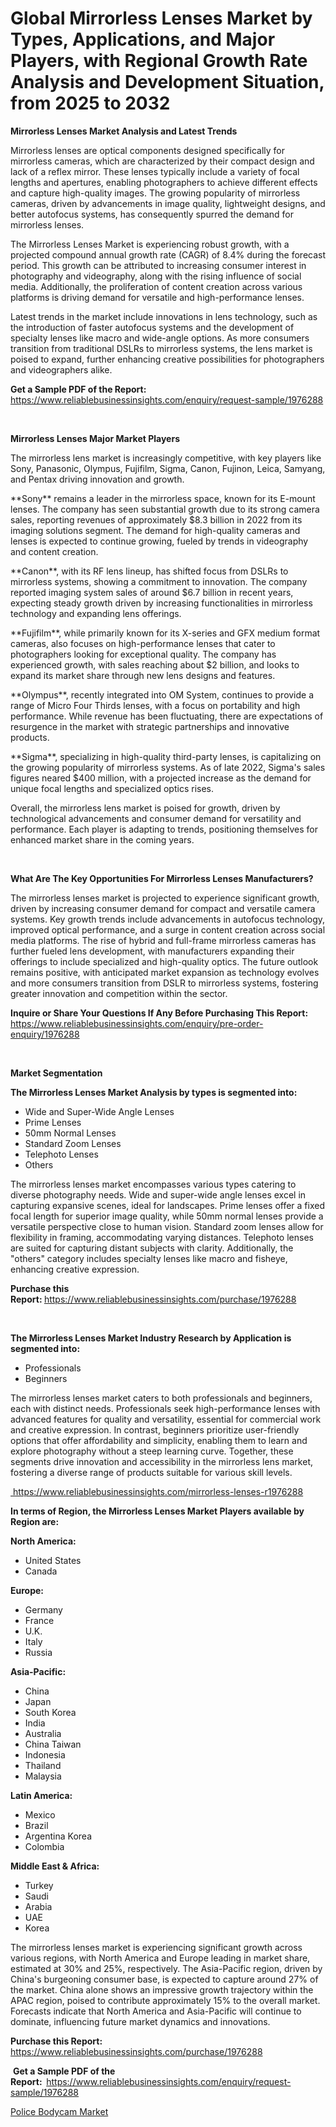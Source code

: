 <p><h1>Global Mirrorless Lenses Market by Types, Applications, and Major Players, with Regional Growth Rate Analysis and Development Situation, from 2025 to 2032</h1></p><p><strong>Mirrorless Lenses Market Analysis and Latest Trends</strong></p>
<p><p>Mirrorless lenses are optical components designed specifically for mirrorless cameras, which are characterized by their compact design and lack of a reflex mirror. These lenses typically include a variety of focal lengths and apertures, enabling photographers to achieve different effects and capture high-quality images. The growing popularity of mirrorless cameras, driven by advancements in image quality, lightweight designs, and better autofocus systems, has consequently spurred the demand for mirrorless lenses.</p><p>The Mirrorless Lenses Market is experiencing robust growth, with a projected compound annual growth rate (CAGR) of 8.4% during the forecast period. This growth can be attributed to increasing consumer interest in photography and videography, along with the rising influence of social media. Additionally, the proliferation of content creation across various platforms is driving demand for versatile and high-performance lenses. </p><p>Latest trends in the market include innovations in lens technology, such as the introduction of faster autofocus systems and the development of specialty lenses like macro and wide-angle options. As more consumers transition from traditional DSLRs to mirrorless systems, the lens market is poised to expand, further enhancing creative possibilities for photographers and videographers alike.</p></p>
<p><strong>Get a Sample PDF of the Report:&nbsp;</strong> <a href="https://www.reliablebusinessinsights.com/enquiry/request-sample/1976288?utm_campaign=2214&utm_medium=2&utm_source=Github&utm_content=ia&utm_term=08022025&utm_id=mirrorless-lenses">https://www.reliablebusinessinsights.com/enquiry/request-sample/1976288</a></p>
<p>&nbsp;</p>
<p><strong>Mirrorless Lenses Major Market Players</strong></p>
<p><p>The mirrorless lens market is increasingly competitive, with key players like Sony, Panasonic, Olympus, Fujifilm, Sigma, Canon, Fujinon, Leica, Samyang, and Pentax driving innovation and growth. </p><p>**Sony** remains a leader in the mirrorless space, known for its E-mount lenses. The company has seen substantial growth due to its strong camera sales, reporting revenues of approximately $8.3 billion in 2022 from its imaging solutions segment. The demand for high-quality cameras and lenses is expected to continue growing, fueled by trends in videography and content creation.</p><p>**Canon**, with its RF lens lineup, has shifted focus from DSLRs to mirrorless systems, showing a commitment to innovation. The company reported imaging system sales of around $6.7 billion in recent years, expecting steady growth driven by increasing functionalities in mirrorless technology and expanding lens offerings.</p><p>**Fujifilm**, while primarily known for its X-series and GFX medium format cameras, also focuses on high-performance lenses that cater to photographers looking for exceptional quality. The company has experienced growth, with sales reaching about $2 billion, and looks to expand its market share through new lens designs and features.</p><p>**Olympus**, recently integrated into OM System, continues to provide a range of Micro Four Thirds lenses, with a focus on portability and high performance. While revenue has been fluctuating, there are expectations of resurgence in the market with strategic partnerships and innovative products.</p><p>**Sigma**, specializing in high-quality third-party lenses, is capitalizing on the growing popularity of mirrorless systems. As of late 2022, Sigma's sales figures neared $400 million, with a projected increase as the demand for unique focal lengths and specialized optics rises.</p><p>Overall, the mirrorless lens market is poised for growth, driven by technological advancements and consumer demand for versatility and performance. Each player is adapting to trends, positioning themselves for enhanced market share in the coming years.</p></p>
<p>&nbsp;</p>
<p><strong>What Are The Key Opportunities For Mirrorless Lenses Manufacturers?</strong></p>
<p><p>The mirrorless lenses market is projected to experience significant growth, driven by increasing consumer demand for compact and versatile camera systems. Key growth trends include advancements in autofocus technology, improved optical performance, and a surge in content creation across social media platforms. The rise of hybrid and full-frame mirrorless cameras has further fueled lens development, with manufacturers expanding their offerings to include specialized and high-quality optics. The future outlook remains positive, with anticipated market expansion as technology evolves and more consumers transition from DSLR to mirrorless systems, fostering greater innovation and competition within the sector.</p></p>
<p><strong>Inquire or Share Your Questions If Any Before Purchasing This Report:</strong> <a href="https://www.reliablebusinessinsights.com/enquiry/pre-order-enquiry/1976288?utm_campaign=2214&utm_medium=2&utm_source=Github&utm_content=ia&utm_term=08022025&utm_id=mirrorless-lenses">https://www.reliablebusinessinsights.com/enquiry/pre-order-enquiry/1976288</a></p>
<p>&nbsp;</p>
<p><strong>Market Segmentation</strong></p>
<p><strong>The Mirrorless Lenses Market Analysis by types is segmented into:</strong></p>
<p><ul><li>Wide and Super-Wide Angle Lenses</li><li>Prime Lenses</li><li>50mm Normal Lenses</li><li>Standard Zoom Lenses</li><li>Telephoto Lenses</li><li>Others</li></ul></p>
<p><p>The mirrorless lenses market encompasses various types catering to diverse photography needs. Wide and super-wide angle lenses excel in capturing expansive scenes, ideal for landscapes. Prime lenses offer a fixed focal length for superior image quality, while 50mm normal lenses provide a versatile perspective close to human vision. Standard zoom lenses allow for flexibility in framing, accommodating varying distances. Telephoto lenses are suited for capturing distant subjects with clarity. Additionally, the "others" category includes specialty lenses like macro and fisheye, enhancing creative expression.</p></p>
<p><strong>Purchase this Report:&nbsp;</strong><a href="https://www.reliablebusinessinsights.com/purchase/1976288?utm_campaign=2214&utm_medium=2&utm_source=Github&utm_content=ia&utm_term=08022025&utm_id=mirrorless-lenses">https://www.reliablebusinessinsights.com/purchase/1976288</a></p>
<p>&nbsp;</p>
<p><strong>The Mirrorless Lenses Market Industry Research by Application is segmented into:</strong></p>
<p><ul><li>Professionals</li><li>Beginners</li></ul></p>
<p><p>The mirrorless lenses market caters to both professionals and beginners, each with distinct needs. Professionals seek high-performance lenses with advanced features for quality and versatility, essential for commercial work and creative expression. In contrast, beginners prioritize user-friendly options that offer affordability and simplicity, enabling them to learn and explore photography without a steep learning curve. Together, these segments drive innovation and accessibility in the mirrorless lens market, fostering a diverse range of products suitable for various skill levels.</p></p>
<p><a href="https://www.reliablebusinessinsights.com/mirrorless-lenses-r1976288?utm_campaign=2214&utm_medium=2&utm_source=Github&utm_content=ia&utm_term=08022025&utm_id=mirrorless-lenses">&nbsp;https://www.reliablebusinessinsights.com/mirrorless-lenses-r1976288</a></p>
<p><strong>In terms of Region, the Mirrorless Lenses Market Players available by Region are:</strong></p>
<p>
    <p> <strong> North America: </strong>
        <ul>
            <li>United States</li>
            <li>Canada</li>
        </ul>
        </p> 
    <p> <strong> Europe: </strong>
        <ul>
            <li>Germany</li>
            <li>France</li>
            <li>U.K.</li>
            <li>Italy</li>
            <li>Russia</li>
        </ul>
        </p> 
    <p> <strong> Asia-Pacific: </strong>
        <ul>
            <li>China</li>
            <li>Japan</li>
            <li>South Korea</li>
            <li>India</li>
            <li>Australia</li>
            <li>China Taiwan</li>
            <li>Indonesia</li>
            <li>Thailand</li>
            <li>Malaysia</li>
        </ul>
        </p> 
    <p> <strong> Latin America: </strong>
        <ul>
            <li>Mexico</li>
            <li>Brazil</li>
            <li>Argentina Korea</li>
            <li>Colombia</li>
        </ul>
        </p> 
    <p> <strong> Middle East & Africa: </strong>
        <ul>
            <li>Turkey</li>
            <li>Saudi</li>
            <li>Arabia</li>
            <li>UAE</li>
            <li>Korea</li>
        </ul>
    </p>
    </p>
<p><p>The mirrorless lenses market is experiencing significant growth across various regions, with North America and Europe leading in market share, estimated at 30% and 25%, respectively. The Asia-Pacific region, driven by China's burgeoning consumer base, is expected to capture around 27% of the market. China alone shows an impressive growth trajectory within the APAC region, poised to contribute approximately 15% to the overall market. Forecasts indicate that North America and Asia-Pacific will continue to dominate, influencing future market dynamics and innovations.</p></p>
<p><strong>Purchase this Report: </strong><a href="https://www.reliablebusinessinsights.com/purchase/1976288?utm_campaign=2214&utm_medium=2&utm_source=Github&utm_content=ia&utm_term=08022025&utm_id=mirrorless-lenses">https://www.reliablebusinessinsights.com/purchase/1976288</a></p>
<p>&nbsp;<strong>Get a Sample PDF of the Report:&nbsp;&nbsp;</strong><a href="https://www.reliablebusinessinsights.com/enquiry/request-sample/1976288?utm_campaign=2214&utm_medium=2&utm_source=Github&utm_content=ia&utm_term=08022025&utm_id=mirrorless-lenses">https://www.reliablebusinessinsights.com/enquiry/request-sample/1976288</a></p>
<p><strong></strong></p>
<p><p><a href="https://github.com/comasnickie/Market-Research-Report-List-1/blob/main/police-bodycam-market.md?utm_campaign=2214&utm_medium=2&utm_source=Github&utm_content=ia&utm_term=08022025&utm_id=mirrorless-lenses">Police Bodycam Market</a></p></p>